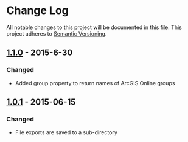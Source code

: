 # Change Log
All notable changes to this project will be documented in this file.
This project adheres to [Semantic Versioning](http://semver.org/).

## [1.1.0] - 2015-6-30
### Changed
* Added group property to return names of ArcGIS Online groups

[1.1.0]: https://github.com/koopjs/koop-opendata/compare/v1.1.0...v1.0.1

## [1.0.1] - 2015-06-15
### Changed
* File exports are saved to a sub-directory

[1.0.1]: https://github.com/koopjs/koop-opendata/compare/v1.0.1...v1.0.0


